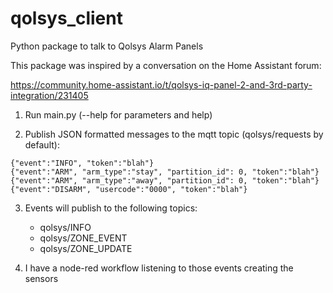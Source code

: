 # qolsys_client

Python package to talk to Qolsys Alarm Panels

This package was inspired by a conversation on the Home Assistant forum:

<https://community.home-assistant.io/t/qolsys-iq-panel-2-and-3rd-party-integration/231405>


1. Run main.py (--help for parameters and help)

2. Publish JSON formatted messages to the mqtt topic (qolsys/requests by default):

```
{"event":"INFO", "token":"blah"}
{"event":"ARM", "arm_type":"stay", "partition_id": 0, "token":"blah"}
{"event":"ARM", "arm_type":"away", "partition_id": 0, "token":"blah"}
{"event":"DISARM", "usercode":"0000", "token":"blah"}
```

3. Events will publish to the following topics:
    - qolsys/INFO
    - qolsys/ZONE_EVENT
    - qolsys/ZONE_UPDATE

4. I have a node-red workflow listening to those events creating the sensors

